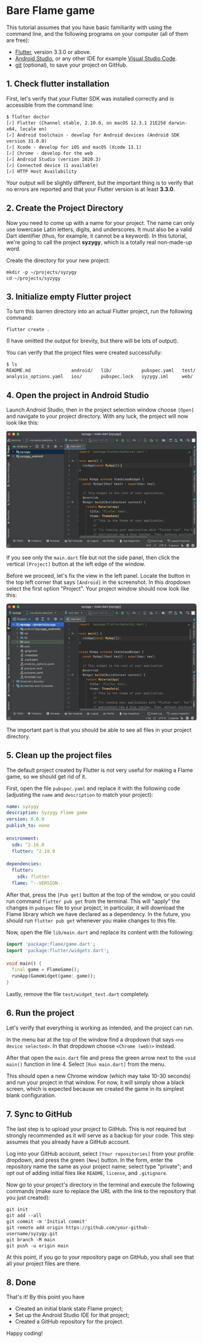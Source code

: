 # Bare Flame game

This tutorial assumes that you have basic familiarity with using the command line, and the following
programs on your computer (all of them are free):

- [Flutter], version 3.3.0 or above.
- [Android Studio], or any other IDE for example [Visual Studio Code].
- [git] (optional), to save your project on GitHub.


## 1. Check flutter installation

First, let's verify that your Flutter SDK was installed correctly and is accessible from the command
line:

```console
$ flutter doctor
[✓] Flutter (Channel stable, 2.10.0, on macOS 12.3.1 21E258 darwin-x64, locale en)
[✓] Android toolchain - develop for Android devices (Android SDK version 31.0.0)
[✓] Xcode - develop for iOS and macOS (Xcode 13.1)
[✓] Chrome - develop for the web
[✓] Android Studio (version 2020.3)
[✓] Connected device (1 available)
[✓] HTTP Host Availability
```

Your output will be slightly different, but the important thing is to verify that no errors are
reported and that your Flutter version is at least **3.3.0**.


## 2. Create the Project Directory

Now you need to come up with a name for your project. The name can only use lowercase Latin letters,
digits, and underscores. It must also be a valid Dart identifier (thus, for example, it cannot be a
keyword). In this tutorial, we're going to call the project **syzygy**, which is a totally real
non-made-up word.

Create the directory for your new project:

```console
mkdir -p ~/projects/syzygy
cd ~/projects/syzygy
```


## 3. Initialize empty Flutter project

To turn this barren directory into an actual Flutter project, run the following command:

```console
flutter create .
```

(I have omitted the output for brevity, but there will be lots of output).

You can verify that the project files were created successfully:

```console
$ ls
README.md               android/   lib/           pubspec.yaml   test/
analysis_options.yaml   ios/       pubspec.lock   syzygy.iml     web/
```


## 4. Open the project in Android Studio

Launch Android Studio, then in the project selection window choose `[Open]` and navigate to your
project directory. With any luck, the project will now look like this:

![Project in Android Studio](../images/tutorials/android-studio-screenshot-1.webp)

If you see only the `main.dart` file but not the side panel, then click the vertical `[Project]`
button at the left edge of the window.

Before we proceed, let's fix the view in the left panel. Locate the button in the top left corner
that says `[Android]` in the screenshot. In this dropdown select the first option "Project". Your
project window should now look like this:

![Project in Android Studio](../images/tutorials/android-studio-screenshot-2.webp)

The important part is that you should be able to see all files in your project directory.


## 5. Clean up the project files

The default project created by Flutter is not very useful for making a Flame game, so we should get
rid of it.

First, open the file `pubspec.yaml` and replace it with the following code (adjusting the `name` and
`description` to match your project):

```yaml
name: syzygy
description: Syzygy Flame game
version: 0.0.0
publish_to: none

environment:
  sdk: ^2.16.0
  flutter: ^2.10.0

dependencies:
  flutter:
    sdk: flutter
  flame: ^--VERSION--
```

After that, press the `[Pub get]` button at the top of the window, or you could run command `flutter
pub get` from the terminal. This will "apply" the changes in `pubspec` file to your project, in
particular, it will download the Flame library which we have declared as a dependency. In the
future, you should run `flutter pub get` whenever you make changes to this file.

Now, open the file `lib/main.dart` and replace its content with the following:

```dart
import 'package:flame/game.dart';
import 'package:flutter/widgets.dart';

void main() {
  final game = FlameGame();
  runApp(GameWidget(game: game));
}
```

Lastly, remove the file `test/widget_test.dart` completely.


## 6. Run the project

Let's verify that everything is working as intended, and the project can run.

In the menu bar at the top of the window find a dropdown that says `<no device selected>`. In that
dropdown choose `<Chrome (web)>` instead.

After that open the `main.dart` file and press the green arrow next to the `void main()` function in
line 4. Select `[Run main.dart]` from the menu.

This should open a new Chrome window (which may take 10-30 seconds) and run your project in that
window. For now, it will simply show a black screen, which is expected because we created the game
in its simplest blank configuration.


## 7. Sync to GitHub

The last step is to upload your project to GitHub. This is not required but strongly recommended as
it will serve as a backup for your code. This step assumes that you already have a GitHub account.

Log into your GitHub account, select `[Your repositories]` from your profile dropdown, and press the
green `[New]` button. In the form, enter the repository name the same as your project name; select
type "private"; and opt out of adding initial files like `README`, `license`, and `.gitignore`.

Now go to your project's directory in the terminal and execute the following commands (make sure to
replace the URL with the link to the repository that you just created):

```console
git init
git add --all
git commit -m 'Initial commit'
git remote add origin https://github.com/your-github-username/syzygy.git
git branch -M main
git push -u origin main
```

At this point, if you go to your repository page on GitHub, you shall see that all your project
files are there.


## 8. Done

That's it! By this point you have

- Created an initial blank state Flame project;
- Set up the Android Studio IDE for that project;
- Created a GitHub repository for the project.

Happy coding!


[Flutter]: https://docs.flutter.dev/get-started/install
[git]: https://git-scm.com/downloads
[Android Studio]: https://developer.android.com/studio
[Visual Studio Code]: https://code.visualstudio.com/download
